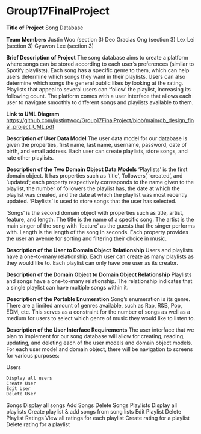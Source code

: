 # Group17FinalProject
**Title of Project**
Song Database

**Team Members**
Justin Woo (section 3)
Deo Gracias Ong (section 3)
Lex Lei (section 3)
Gyuwon Lee (section 3)

**Brief Description of Project**
The song database aims to create a platform where songs can be stored according to each user’s preferences (similar to Spotify playlists). Each song has a specific genre to them, which can help users determine which songs they want in their playlists. Users can also determine which songs the general public likes by looking at the rating. Playlists that appeal to several users can ‘follow’ the playlist, increasing its following count. The platform comes with a user interface that allows each user to navigate smoothly to different songs and playlists available to them. 

**Link to UML Diagram**
https://github.com/justintwoo/Group17FinalProject/blob/main/db_design_final_project_UML.pdf

**Description of User Data Model**
The user data model for our database is given the properties, first name, last name, username, password, date of birth, and email address. Each user can create playlists, store songs, and rate other playlists.

**Description of the Two Domain Object Data Models**
‘Playlists’ is the first domain object. It has properties such as ‘title’, ‘followers’, ‘created’, and ‘updated’; each property respectively corresponds to the name given to the playlist, the number of followers the playlist has, the date at which the playlist was created, and the date at which the playlist was most recently updated. ‘Playlists’ is used to store songs that the user has selected. 

‘Songs’ is the second domain object with properties such as title, artist, feature, and length.
The title is the name of a specific song. The artist is the main singer of the song with ‘feature’ as the guests that the singer performs with. Length is the length of the song in seconds. Each property provides the user an avenue for sorting and filtering their choice in music. 

**Description of the User to Domain Object Relationship**
Users and playlists have a one-to-many relationship. Each user can create as many playlists as they would like to. Each playlist can only have one user as its creator. 



**Description of the Domain Object to Domain Object Relationship**
Playlists and songs have a one-to-many relationship. The relationship indicates that a single playlist can have multiple songs within it. 

**Description of the Portable Enumeration**
Song’s enumeration is its genre. There are a limited amount of genres available, such as Rap, R&B, Pop, EDM, etc. This serves as a constraint for the number of songs as well as a medium for users to select which genre of music they would like to listen to. 

**Description of the User Interface Requirements**
The user interface that we plan to implement for our song database will allow for creating, reading, updating, and deleting each of the user models and domain object models. For each user model and domain object, there will be navigation to screens for various purposes:

Users

    Display all users
    Create User
    Edit User
    Delete User
Songs
    Display all songs
    Add Songs
    Delete Songs
Playlists
    Display all playlists
    Create playlist & add songs from song lists
    Edit Playlist
    Delete Playlist
Ratings
    View all ratings for each playlist
    Create rating for a playlist
    Delete rating for a playlist

